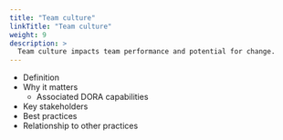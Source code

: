 ```yaml
---
title: "Team culture"
linkTitle: "Team culture"
weight: 9
description: >
  Team culture impacts team performance and potential for change.
---
```


- Definition
- Why it matters
  - Associated DORA capabilities
- Key stakeholders
- Best practices
- Relationship to other practices

